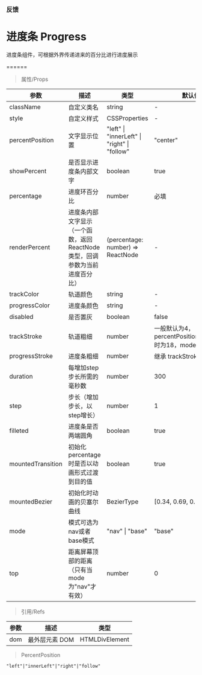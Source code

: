 ### 反馈

# 进度条 Progress

进度条组件，可根据外界传递进来的百分比进行进度展示

======

> 属性/Props

|参数|描述|类型|默认值|
|----------|-------------|------|------|
|className|自定义类名|string|-|
|style|自定义样式|CSSProperties|-|
|percentPosition|文字显示位置|"left" \| "innerLeft" \| "right" \| "follow"|"center"|
|showPercent|是否显示进度条内部文字|boolean|true|
|percentage|进度环百分比|number|必填|
|renderPercent|进度条内部文字显示（一个函数，返回ReactNode类型，回调参数为当前进度百分比）|(percentage: number) =\> ReactNode|-|
|trackColor|轨道颜色|string|-|
|progressColor|进度条颜色|string|-|
|disabled|是否置灰|boolean|false|
|trackStroke|轨道粗细|number|一般默认为4，percentPosition=innerLeft 时为18，mode=nav时为2|
|progressStroke|进度条粗细|number|继承 trackStroke 值|
|duration|每增加step步长所需的毫秒数|number|300|
|step|步长（增加步长，以step增长）|number|1|
|filleted|进度条是否两端圆角|boolean|true|
|mountedTransition|初始化percentage时是否以动画形式过渡到目的值|boolean|true|
|mountedBezier|初始化时动画的贝塞尔曲线|BezierType|[0.34, 0.69, 0.1, 1]|
|mode|模式可选为nav或者base模式|"nav" \| "base"|"base"|
|top|距离屏幕顶部的距离（只有当mode为"nav"才有效）|number|0|

> 引用/Refs

|参数|描述|类型|
|----------|-------------|------|
|dom|最外层元素 DOM|HTMLDivElement|

> PercentPosition

```
"left"|"innerLeft"|"right"|"follow"
```
